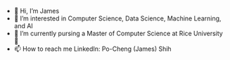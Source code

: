 - 👋 Hi, I’m James
- 👀 I’m interested in Computer Science, Data Science, Machine Learning, and AI
- 📖 I’m currently pursing a Master of Computer Science at Rice University 🦉
- 📫 How to reach me LinkedIn: Po-Cheng (James) Shih

<!---
shihjames/shihjames is a ✨ special ✨ repository because its `README.md` (this file) appears on your GitHub profile.
You can click the Preview link to take a look at your changes.
--->
